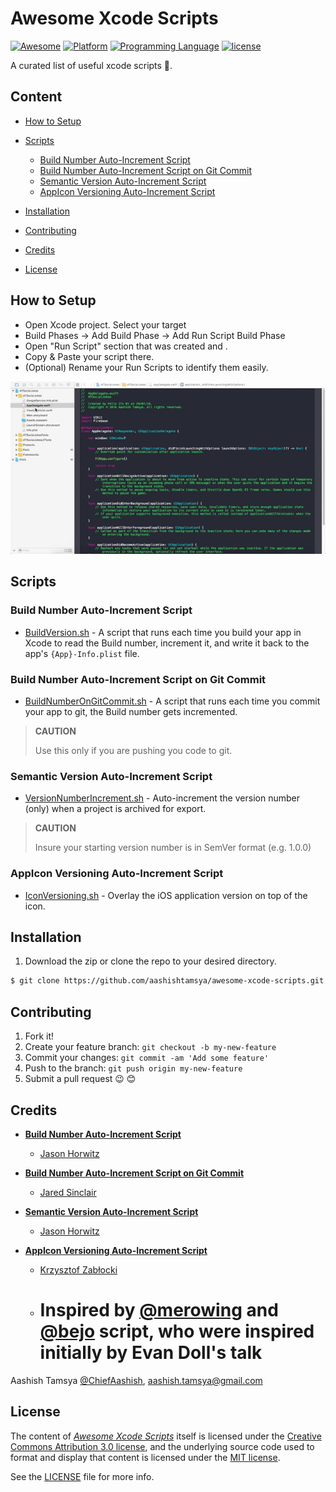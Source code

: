# Awesome Xcode Scripts


[![Awesome](https://cdn.rawgit.com/sindresorhus/awesome/d7305f38d29fed78fa85652e3a63e154dd8e8829/media/badge.svg)](https://github.com/aashishtamsya/awesome-xcode-scripts)
[![Platform](https://img.shields.io/badge/platform-Xcode-lightgrey.svg)](https://developer.apple.com/xcode/)
[![Programming Language](https://img.shields.io/badge/language-shell-yellow.svg)](https://en.wikipedia.org/wiki/Shell_script)
[![license](https://img.shields.io/badge/license-MIT-blue.svg)](LICENSE.md)

A curated list of useful xcode scripts 📝.

## Content
  
-	[How to Setup](#how-to-setup)
-	[Scripts](#scripts)
	-	[Build Number Auto-Increment Script](#build-number-auto-increment-script)
	-	[Build Number Auto-Increment Script on Git Commit](#build-number-auto-increment-script-on-git-commit)
	-	[Semantic Version Auto-Increment Script](#semantic-version-auto-increment-script)
	-	[AppIcon Versioning Auto-Increment Script](#appicon-versioning-auto-increment-script)
	
-	[Installation](#installation)
-	[Contributing](#contributing)
-	[Credits](#credits)
-	[License](#license)

## How to Setup

*	Open Xcode project. Select your target
*	Build Phases -> Add Build Phase -> Add Run Script Build Phase
*	Open "Run Script" section that was created and .
*	Copy & Paste your script there.
*	(Optional) Rename your Run Scripts to identify them easily.

![DEMO](/Resources/DEMO.gif)

## Scripts 

### Build Number Auto-Increment Script

*	[BuildVersion.sh](/Scripts/BuildVersion.sh)	-	A script that runs each time you build your app in Xcode to read the Build number, increment it, and write it back to the app's `{App}-Info.plist` file.

### Build Number Auto-Increment Script on Git Commit

* [BuildNumberOnGitCommit.sh](/Scripts/BuildNumberOnGitCommit.sh) - A script that runs each time you commit your app to git, the Build number gets incremented.

> **CAUTION**
>
> Use this only if you are pushing you code to git.

### Semantic Version Auto-Increment Script

* [VersionNumberIncrement.sh](/Scripts/VersionNumberIncrement.sh) - Auto-increment the version number (only) when a project is archived for export.

> **CAUTION**
>
> Insure your starting version number is in SemVer format (e.g. 1.0.0)


### AppIcon Versioning Auto-Increment Script

* [IconVersioning.sh](/Scripts/IconVersioning.sh) - Overlay the iOS application version on top of the icon.

## Installation

1. Download the zip or clone the repo to your desired directory.

```sh
$ git clone https://github.com/aashishtamsya/awesome-xcode-scripts.git
```

## Contributing

1. Fork it!
2. Create your feature branch: `git checkout -b my-new-feature`
3. Commit your changes: `git commit -am 'Add some feature'`
4. Push to the branch: `git push origin my-new-feature`
5. Submit a pull request 😉 😊
  
## Credits
  
*	[**Build Number Auto-Increment Script**](/Scripts//BuildVersion.sh) 
	- [Jason Horwitz](https://github.com/sekati)

*	[**Build Number Auto-Increment Script on Git Commit**](/Scripts//BuildNumberOnGitCommit.sh) 
	- [Jared Sinclair](http://jaredsinclair.com/)

*	[**Semantic Version Auto-Increment Script**](/Scripts//VersionNumberIncrement.sh)	
	- [Jason Horwitz](https://github.com/sekati)
	
*	[**AppIcon Versioning Auto-Increment Script**](/Scripts//IconVersioning.sh)	
	- [Krzysztof Zabłocki](http://merowing.info/2013/03/overlaying-application-version-on-top-of-your-icon/)
	-	# Inspired by [@merowing](http://www.merowing.info/2013/03/overlaying-application-version-on-top-of-your-icon/#.VCg9li5_v6A) and [@bejo](https://github.com/bejo/XcodeIconTagger/blob/master/tagIcons.sh) script, who were inspired initially by Evan Doll's talk
	
Aashish Tamsya [@ChiefAashish](https://www.twitter.com/chiefaashish),
aashish.tamsya@gmail.com 

## License

The content of [*Awesome Xcode Scripts*](https://github.com/aashishtamsya/awesome-xcode-scripts) itself is licensed under the [Creative Commons Attribution 3.0 license](https://creativecommons.org/licenses/by/3.0/us/deed.en_US), and the underlying source code used to format and display that content is licensed under the [MIT license](https://opensource.org/licenses/mit-license.php).

See the [LICENSE](LICENSE.md) file for more info.